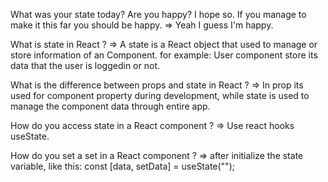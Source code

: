 What was your state today? Are you happy? I hope so. If you manage to make it this far you should be happy. =>
Yeah I guess I'm happy.

What is state in React ? =>
A state is a React object that used to manage or store information of an Component. for example: User component store its data that the user is loggedin or not.

What is the difference between props and state in React ? => 
In prop its used for component property during development, while state is used to manage the component data through entire app.

How do you access state in a React component ? =>
Use react hooks useState.

How do you set a set in a React component ? =>
after initialize the state variable, like this:
const [data, setData] = useState("");